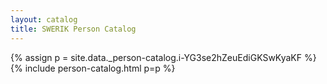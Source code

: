 ```yaml
---
layout: catalog
title: SWERIK Person Catalog
---
```

{% assign p = site.data._person-catalog.i-YG3se2hZeuEdiGKSwKyaKF %}
{% include person-catalog.html p=p %}

